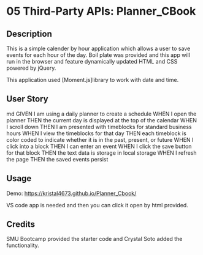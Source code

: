 # 05 Third-Party APIs: Planner_CBook 

## Description 

This is a simple calender by hour application which allows a user to save events for each hour of the day. Boil plate was provided and this app will run in the browser and feature dynamically updated HTML and CSS powered by jQuery.

This application used [Moment.js]library to work with date and time.


## User Story 

md
GIVEN I am using a daily planner to create a schedule
WHEN I open the planner
THEN the current day is displayed at the top of the calendar
WHEN I scroll down
THEN I am presented with timeblocks for standard business hours
WHEN I view the timeblocks for that day
THEN each timeblock is color coded to indicate whether it is in the past, present, or future
WHEN I click into a block
THEN I can enter an event
WHEN I click the save button for that block
THEN the text data is storage in local storage
WHEN I refresh the page
THEN the saved events persist

## Usage 

Demo: https://kristal4673.github.io/Planner_Cbook/

VS code app is needed and then you can click it open by html provided. 


## Credits 
SMU Bootcamp provided the starter code and Crystal Soto added the functionality. 

